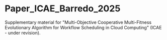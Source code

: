 # Paper_ICAE_Barredo_2025
Supplementary material for "Multi-Objective Cooperative Multi-Fitness Evolutionary Algorithm for Workflow Scheduling in Cloud Computing" (ICAE - under revision).
